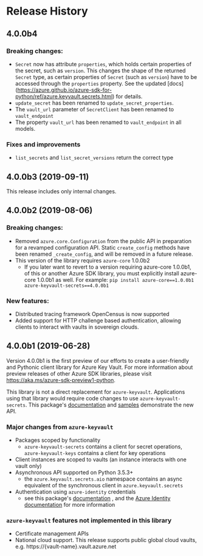 # Release History

## 4.0.0b4
### Breaking changes:
- `Secret` now has attribute `properties`, which holds certain properties of the
secret, such as `version`. This changes the shape of the returned `Secret` type,
as certain properties of `Secret` (such as `version`) have to be accessed
through the `properties` property. See the updated [docs]
(https://azure.github.io/azure-sdk-for-python/ref/azure.keyvault.secrets.html)
for details.
- `update_secret` has been renamed to `update_secret_properties`.
- The `vault_url` parameter of `SecretClient` has been renamed to `vault_endpoint`
- The property `vault_url` has been renamed to `vault_endpoint` in all models.

### Fixes and improvements
- `list_secrets` and `list_secret_versions` return the correct type

## 4.0.0b3 (2019-09-11)
This release includes only internal changes.

## 4.0.0b2 (2019-08-06)
### Breaking changes:
- Removed `azure.core.Configuration` from the public API in preparation for a
revamped configuration API. Static `create_config` methods have been renamed
`_create_config`, and will be removed in a future release.
- This version of the library requires `azure-core` 1.0.0b2
  - If you later want to revert to a version requiring azure-core 1.0.0b1,
  of this or another Azure SDK library, you must explicitly install azure-core
  1.0.0b1 as well. For example:
  `pip install azure-core==1.0.0b1 azure-keyvault-secrets==4.0.0b1`

### New features:
- Distributed tracing framework OpenCensus is now supported
- Added support for HTTP challenge based authentication, allowing clients to
interact with vaults in sovereign clouds.

## 4.0.0b1 (2019-06-28)
Version 4.0.0b1 is the first preview of our efforts to create a user-friendly
and Pythonic client library for Azure Key Vault. For more information about
preview releases of other Azure SDK libraries, please visit
https://aka.ms/azure-sdk-preview1-python.

This library is not a direct replacement for `azure-keyvault`. Applications
using that library would require code changes to use `azure-keyvault-secrets`.
This package's
[documentation](https://github.com/Azure/azure-sdk-for-python/tree/master/sdk/keyvault/azure-keyvault-secrets/README.md)
and
[samples](https://github.com/Azure/azure-sdk-for-python/tree/master/sdk/keyvault/azure-keyvault-secrets/samples)
demonstrate the new API.

### Major changes from `azure-keyvault`
- Packages scoped by functionality
    - `azure-keyvault-secrets` contains a client for secret operations,
    `azure-keyvault-keys` contains a client for key operations
- Client instances are scoped to vaults (an instance interacts with one vault
only)
- Asynchronous API supported on Python 3.5.3+
    - the `azure.keyvault.secrets.aio` namespace contains an async equivalent of
    the synchronous client in `azure.keyvault.secrets`
- Authentication using `azure-identity` credentials
  - see this package's
  [documentation](https://github.com/Azure/azure-sdk-for-python/tree/master/sdk/keyvault/azure-keyvault-secrets/README.md)
  , and the
  [Azure Identity documentation](https://github.com/Azure/azure-sdk-for-python/blob/master/sdk/identity/azure-identity/README.md)
  for more information

### `azure-keyvault` features not implemented in this library
- Certificate management APIs
- National cloud support. This release supports public global cloud vaults,
    e.g. https://{vault-name}.vault.azure.net
